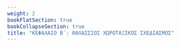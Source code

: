 ```yaml
---
weight: 2
bookFlatSection: true
bookCollapseSection: true
title: "ΚΕΦΑΛΑΙΟ Β΄: ΘΑΛΑΣΣΙΟΣ ΧΩΡΟΤΑΞΙΚΟΣ ΣΧΕΔΙΑΣΜΟΣ"
---
```


